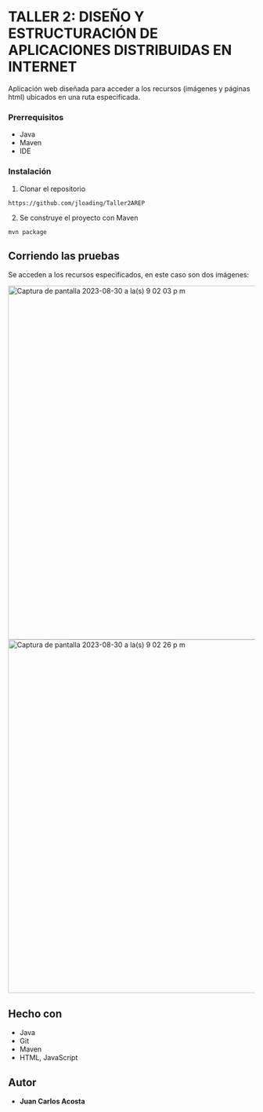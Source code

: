 # TALLER 2: DISEÑO Y ESTRUCTURACIÓN DE APLICACIONES DISTRIBUIDAS EN INTERNET

Aplicación web diseñada para acceder a los recursos (imágenes y páginas html) ubicados en una ruta especificada.

### Prerrequisitos

- Java
- Maven
- IDE

### Instalación

1. Clonar el repositorio

```
https://github.com/jloading/Taller2AREP
```

2. Se construye el proyecto con Maven

```
mvn package
```

## Corriendo las pruebas

Se acceden a los recursos especificados, en este caso son dos imágenes:

<img width="721" alt="Captura de pantalla 2023-08-30 a la(s) 9 02 03 p m" src="https://github.com/jloading/Taller2AREP/assets/65261708/de607ae4-fe93-4825-8fe2-410febdf4b43">
<img width="720" alt="Captura de pantalla 2023-08-30 a la(s) 9 02 26 p m" src="https://github.com/jloading/Taller2AREP/assets/65261708/436295ba-f81d-4e6a-a470-f6da65ac0840">


## Hecho con

* Java
* Git
* Maven
* HTML, JavaScript

## Autor

* **Juan Carlos Acosta**

